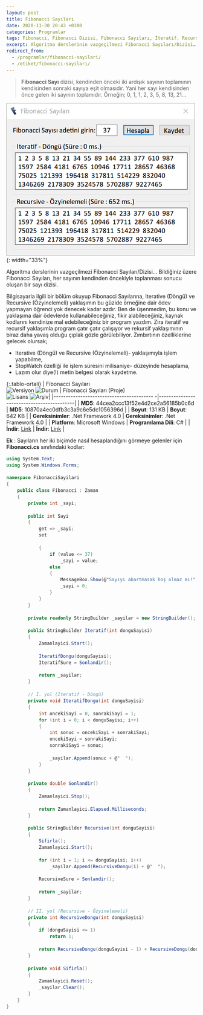 ```yaml
---
layout: post
title: Fibonacci Sayıları
date: 2020-11-30 20:43 +0300
categories: Programlar
tags: Fibonacci, Fibonacci Dizisi, Fibonacci Sayıları, İteratif, Recursive
excerpt: Algoritma derslerinin vazgeçilmezi Fibonacci Sayıları/Dizisi… Bildiğiniz üzere Fibonacci Sayıları, her sayının kendinden öncekiyle toplanması sonucu oluşan bir sayı dizisi...
redirect_from:
  - /programlar/fibonacci-sayilari/
  - /etiket/fibonacci-sayilari/
---
```

> **Fibonacci Sayı** dizisi, kendinden önceki iki ardışık sayının toplamının kendisinden sonraki sayıya eşit olmasıdır. Yani her sayı kendisinden önce gelen iki sayının toplamıdır. Örneğin; 0, 1, 1, 2, 3, 5, 8, 13, 21...

![fibonacci-sayilari](/images/programlar/fibonacci-sayilari.png){: width="33%"}

Algoritma derslerinin vazgeçilmezi Fibonacci Sayıları/Dizisi… Bildiğiniz üzere Fibonacci Sayıları, her sayının kendinden öncekiyle toplanması sonucu oluşan bir sayı dizisi.

Bilgisayarla ilgili bir bölüm okuyup Fibonacci Sayılarına, Iterative (Döngü) ve Recursive (Özyinelemeli) yaklaşımın bu güzide örneğine dair ödev yapmayan öğrenci yok denecek kadar azdır. Ben de üşenmedim, bu konu ve yaklaşıma dair ödevlerde kullanabileceğiniz, fikir alabileceğiniz, kaynak kodlarını kendinize mal edebileceğiniz bir program yazdım. Zira iteratif ve recursif yaklaşımla program çatır çatır çalışıyor ve rekursif yaklaşımının biraz daha yavaş olduğu çıplak gözle görülebiliyor. Zımbırtının özelliklerine gelecek olursak;

- Iterative (Döngü) ve Recursive (Özyinelemeli)- yaklaşımıyla işlem yapabilme,
- StopWatch özelliği ile işlem süresini milisaniye- düzeyinde hesaplama,
- Lazım olur diye(!) metin belgesi olarak kaydetme.

{:.tablo-ortali}
| Fibonacci Sayıları <br>![Versiyon](https://img.shields.io/badge/Versiyon-1.04-blueviolet.svg?style=flat) ![Durum](https://img.shields.io/badge/Durum-Çalışıyor-success.svg?style=flat) | Fibonacci Sayıları (Proje)<br>![Lisans](https://img.shields.io/badge/Lisans-MIT-blue.svg?style=flat) ![Arşiv](https://img.shields.io/badge/Arşiv-orange.svg?style=flat)|
|----------------------------------------- -|-------------------------------------------|
| **MD5**: 44cea2ccc13f52e4d2ce2a56185b0c6d | **MD5**: 10870a4ec0dfb3c3a9c6e5dc1056396d | 
| **Boyut**:  131 KB                       | **Boyut**:  642 KB                         |
| **Gereksinimler**: .Net Framework 4.0      | **Gereksinimler**: .Net Framework 4.0     |
| **Platform**: Microsoft Windows           | **Programlama Dili**: C#                  |
| **İndir**: [Link](https://www.dropbox.com/s/3v1okk8wypnjwt4/fibonacci-sayilari.zip?dl=1)         | **İndir**: [Link](https://www.dropbox.com/s/s1g8ors6gd6s4o8/fibonacci-sayilari-proje.zip?dl=1) |

**Ek** : Sayıların her iki biçimde nasıl hesaplandığını görmeye gelenler için **Fibonacci.cs** sınıfındaki kodlar:

```csharp
using System.Text;
using System.Windows.Forms;

namespace FibonacciSayilari
{
    public class Fibonacci : Zaman
    {
        private int _sayi;

        public int Sayi
        {
            get => _sayi;
            set

            {
                if (value <= 37)
                    _sayi = value;
                else
                {
                    MessageBox.Show(@"Sayıyı abartmasak hoş olmaz mı!", @"Uyarı", MessageBoxButtons.OK, MessageBoxIcon.Warning);
                    _sayi = 0;
                }
            }
        }

        private readonly StringBuilder _sayilar = new StringBuilder();

        public StringBuilder Iteratif(int donguSayisi)
        {
            Zamanlayici.Start();

            IteratifDongu(donguSayisi);
            IteratifSure = Sonlandir();

            return _sayilar;
        }

        // I. yol (Iteratif - Döngü)
        private void IteratifDongu(int donguSayisi)
        {
            int oncekiSayi = 0, sonrakiSayi = 1;
            for (int i = 0; i < donguSayisi; i++)
            {
                int sonuc = oncekiSayi + sonrakiSayi;
                oncekiSayi = sonrakiSayi;
                sonrakiSayi = sonuc;

                _sayilar.Append(sonuc + @"  ");
            }
        }

        private double Sonlandir()
        {
            Zamanlayici.Stop();

            return Zamanlayici.Elapsed.Milliseconds;
        }

        public StringBuilder Recursive(int donguSayisi)
        {
            Sifirla();
            Zamanlayici.Start();

            for (int i = 1; i <= donguSayisi; i++)
                _sayilar.Append(RecursiveDongu(i) + @"  ");

            RecursiveSure = Sonlandir();

            return _sayilar;
        }

        // II. yol (Recursive - Özyinelemeli)
        private int RecursiveDongu(int donguSayisi)
        {
            if (donguSayisi <= 1)
                return 1;

            return RecursiveDongu(donguSayisi - 1) + RecursiveDongu(donguSayisi - 2);
        }

        private void Sifirla()
        {
            Zamanlayici.Reset();
            _sayilar.Clear();
        }
    }
}
```